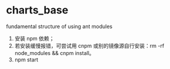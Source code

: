 # charts_base
fundamental structure of using ant modules

1. 安装 npm 依赖；
2. 若安装缓慢报错，可尝试用 cnpm 或别的镜像源自行安装：rm -rf node_modules && cnpm install。
3. npm start 
